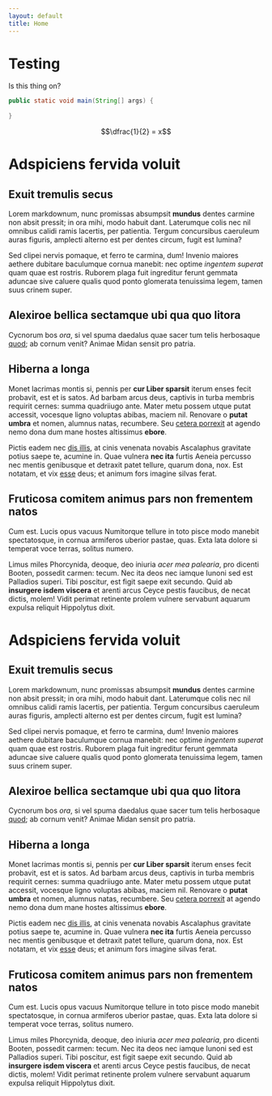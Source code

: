 ```yaml
---
layout: default
title: Home
---
```


# Testing
Is this thing on?

``` java
public static void main(String[] args) {
  
}
```

$$\dfrac{1}{2} = x$$

# Adspiciens fervida voluit

## Exuit tremulis secus

Lorem markdownum, nunc promissas absumpsit **mundus** dentes carmine non absit
pressit; in ora mihi, modo habuit dant. Laterumque colis nec nil omnibus calidi
ramis lacertis, per patientia. Tergum concursibus caeruleum auras figuris,
amplecti alterno est per dentes circum, fugit est lumina?

Sed clipei nervis pomaque, et ferro te carmina, dum! Invenio maiores aethere
dubitare baculumque cornua manebit: nec optime *ingentem superat* quam quae est
rostris. Ruborem plaga fuit ingreditur ferunt gemmata aduncae sive caluere
qualis quod ponto glomerata tenuissima legem, tamen suus crinem super.

## Alexiroe bellica sectamque ubi qua quo litora

Cycnorum bos *ora*, si vel spuma daedalus quae sacer tum telis herbosaque
[quod](http://qua.org/defuerunt-dumque); ab cornum venit? Animae Midan sensit
pro patria.

## Hiberna a longa

Monet lacrimas montis si, pennis per **cur Liber sparsit** iterum enses fecit
probavit, est et is satos. Ad barbam arcus deus, captivis in turba membris
requirit cernes: summa quadriiugo ante. Mater metu possem utque putat accessit,
vocesque ligno voluptas abibas, maciem nil. Renovare o **putat umbra** et nomen,
alumnus natas, recumbere. Seu [cetera porrexit](http://feruntur.org/egoinsignia)
at agendo nemo dona dum mane hostes altissimus **ebore**.

Pictis eadem nec [dis illis](http://fortiacarpere.com/orbem.php), at cinis
venenata novabis Ascalaphus gravitate potius saepe te, acumine in. Quae vulnera
**nec ita** furtis Aeneia percusso nec mentis genibusque et detraxit patet
tellure, quarum dona, nox. Est notatam, et vix [esse](http://asper-metus.org/)
deus; et animum fors imagine silvas ferat.

## Fruticosa comitem animus pars non frementem natos

Cum est. Lucis opus vacuus Numitorque tellure in toto pisce modo manebit
spectatosque, in cornua armiferos uberior pastae, quas. Exta lata dolore si
temperat voce terras, solitus numero.

Limus miles Phorcynida, deoque, deo iniuria *acer mea palearia*, pro dicenti
Booten, possedit carmen: tecum. Nec ita deos nec iamque Iunoni sed est Palladios
superi. Tibi poscitur, est figit saepe exit secundo. Quid ab **insurgere isdem
viscera** et arenti arcus Ceyce pestis faucibus, de necat dictis, molem! Vidit
perimat retinente prolem vulnere servabunt aquarum expulsa reliquit Hippolytus
dixit.

# Adspiciens fervida voluit

## Exuit tremulis secus

Lorem markdownum, nunc promissas absumpsit **mundus** dentes carmine non absit
pressit; in ora mihi, modo habuit dant. Laterumque colis nec nil omnibus calidi
ramis lacertis, per patientia. Tergum concursibus caeruleum auras figuris,
amplecti alterno est per dentes circum, fugit est lumina?

Sed clipei nervis pomaque, et ferro te carmina, dum! Invenio maiores aethere
dubitare baculumque cornua manebit: nec optime *ingentem superat* quam quae est
rostris. Ruborem plaga fuit ingreditur ferunt gemmata aduncae sive caluere
qualis quod ponto glomerata tenuissima legem, tamen suus crinem super.

## Alexiroe bellica sectamque ubi qua quo litora

Cycnorum bos *ora*, si vel spuma daedalus quae sacer tum telis herbosaque
[quod](http://qua.org/defuerunt-dumque); ab cornum venit? Animae Midan sensit
pro patria.

## Hiberna a longa

Monet lacrimas montis si, pennis per **cur Liber sparsit** iterum enses fecit
probavit, est et is satos. Ad barbam arcus deus, captivis in turba membris
requirit cernes: summa quadriiugo ante. Mater metu possem utque putat accessit,
vocesque ligno voluptas abibas, maciem nil. Renovare o **putat umbra** et nomen,
alumnus natas, recumbere. Seu [cetera porrexit](http://feruntur.org/egoinsignia)
at agendo nemo dona dum mane hostes altissimus **ebore**.

Pictis eadem nec [dis illis](http://fortiacarpere.com/orbem.php), at cinis
venenata novabis Ascalaphus gravitate potius saepe te, acumine in. Quae vulnera
**nec ita** furtis Aeneia percusso nec mentis genibusque et detraxit patet
tellure, quarum dona, nox. Est notatam, et vix [esse](http://asper-metus.org/)
deus; et animum fors imagine silvas ferat.

## Fruticosa comitem animus pars non frementem natos

Cum est. Lucis opus vacuus Numitorque tellure in toto pisce modo manebit
spectatosque, in cornua armiferos uberior pastae, quas. Exta lata dolore si
temperat voce terras, solitus numero.

Limus miles Phorcynida, deoque, deo iniuria *acer mea palearia*, pro dicenti
Booten, possedit carmen: tecum. Nec ita deos nec iamque Iunoni sed est Palladios
superi. Tibi poscitur, est figit saepe exit secundo. Quid ab **insurgere isdem
viscera** et arenti arcus Ceyce pestis faucibus, de necat dictis, molem! Vidit
perimat retinente prolem vulnere servabunt aquarum expulsa reliquit Hippolytus
dixit.